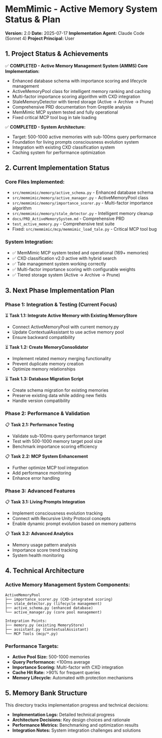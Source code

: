 # MemMimic - Active Memory System Status & Plan

**Version:** 2.0
**Date:** 2025-07-17
**Implementation Agent:** Claude Code (Sonnet 4)
**Project Principal:** User

## 1. Project Status & Achievements

✅ **COMPLETED - Active Memory Management System (AMMS) Core Implementation:**
- Enhanced database schema with importance scoring and lifecycle management
- ActiveMemoryPool class for intelligent memory ranking and caching
- Multi-factor importance scoring algorithm with CXD integration
- StaleMemoryDetector with tiered storage (Active → Archive → Prune)
- Comprehensive PRD documentation from Greptile analysis
- MemMimic MCP system tested and fully operational
- Fixed critical MCP tool bug in tale loading

✅ **COMPLETED - System Architecture:**
- Target: 500-1000 active memories with sub-100ms query performance
- Foundation for living prompts consciousness evolution system
- Integration with existing CXD classification system
- Caching system for performance optimization

## 2. Current Implementation Status

### Core Files Implemented:
- `src/memmimic/memory/active_schema.py` - Enhanced database schema
- `src/memmimic/memory/active_manager.py` - ActiveMemoryPool class  
- `src/memmimic/memory/importance_scorer.py` - Multi-factor importance algorithm
- `src/memmimic/memory/stale_detector.py` - Intelligent memory cleanup
- `docs/PRD_ActiveMemorySystem.md` - Comprehensive PRD
- `test_active_memory.py` - Comprehensive test suite
- Fixed: `src/memmimic/mcp/memmimic_load_tale.py` - Critical MCP tool bug

### System Integration:
- ✅ MemMimic MCP system tested and operational (169+ memories)
- ✅ CXD classification v2.0 active with hybrid search
- ✅ Tale management system working correctly
- ✅ Multi-factor importance scoring with configurable weights
- ✅ Tiered storage system (Active → Archive → Prune)

## 3. Next Phase Implementation Plan

### Phase 1: Integration & Testing (Current Focus)
⏳ **Task 1.1: Integrate Active Memory with Existing MemoryStore**
- Connect ActiveMemoryPool with current memory.py
- Update ContextualAssistant to use active memory pool
- Ensure backward compatibility

⏳ **Task 1.2: Create MemoryConsolidator** 
- Implement related memory merging functionality
- Prevent duplicate memory creation
- Optimize memory relationships

⏳ **Task 1.3: Database Migration Script**
- Create schema migration for existing memories
- Preserve existing data while adding new fields
- Handle version compatibility

### Phase 2: Performance & Validation
📋 **Task 2.1: Performance Testing**
- Validate sub-100ms query performance target
- Test with 500-1000 memory target pool size
- Benchmark importance scoring efficiency

📋 **Task 2.2: MCP System Enhancement**
- Further optimize MCP tool integration
- Add performance monitoring
- Enhance error handling

### Phase 3: Advanced Features  
📋 **Task 3.1: Living Prompts Integration**
- Implement consciousness evolution tracking
- Connect with Recursive Unity Protocol concepts
- Enable dynamic prompt evolution based on memory patterns

📋 **Task 3.2: Advanced Analytics**
- Memory usage pattern analysis
- Importance score trend tracking
- System health monitoring

## 4. Technical Architecture

### Active Memory Management System Components:
```
ActiveMemoryPool
├── importance_scorer.py (CXD-integrated scoring)
├── stale_detector.py (lifecycle management) 
├── active_schema.py (enhanced database)
└── active_manager.py (core pool management)

Integration Points:
├── memory.py (existing MemoryStore)
├── assistant.py (ContextualAssistant)
└── MCP Tools (mcp/*.py)
```

### Performance Targets:
- **Active Pool Size:** 500-1000 memories
- **Query Performance:** <100ms average
- **Importance Scoring:** Multi-factor with CXD integration
- **Cache Hit Rate:** >90% for frequent queries
- **Memory Lifecycle:** Automated with protection mechanisms

## 5. Memory Bank Structure

This directory tracks implementation progress and technical decisions:

- **Implementation Logs:** Detailed technical progress
- **Architecture Decisions:** Key design choices and rationale  
- **Performance Metrics:** Benchmarking and optimization results
- **Integration Notes:** System integration challenges and solutions 